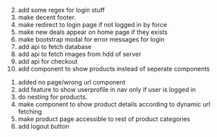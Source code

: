 <!-- todo list -->

2.  add some regex for login stuff
3.  make decent footer.
4.  make redirect to login page if not logged in by force
5.  make new deals appear on home page if they exists
6.  make bootstrap modal for error messages for login
7.  add api to fetch database
8.  add api to fetch images from hdd of server
9.  add api for checkout
10. add component to show products instead of seperate components

<!-- completed -->

1.  added no page/wrong url component
2.  add feature to show userprofile in nav only if user is logged in
3.  do nesting for products.
4.  make component to show product details according to dynamic url fetching
5.  make product page accessible to rest of product categories
6.  add logout button
